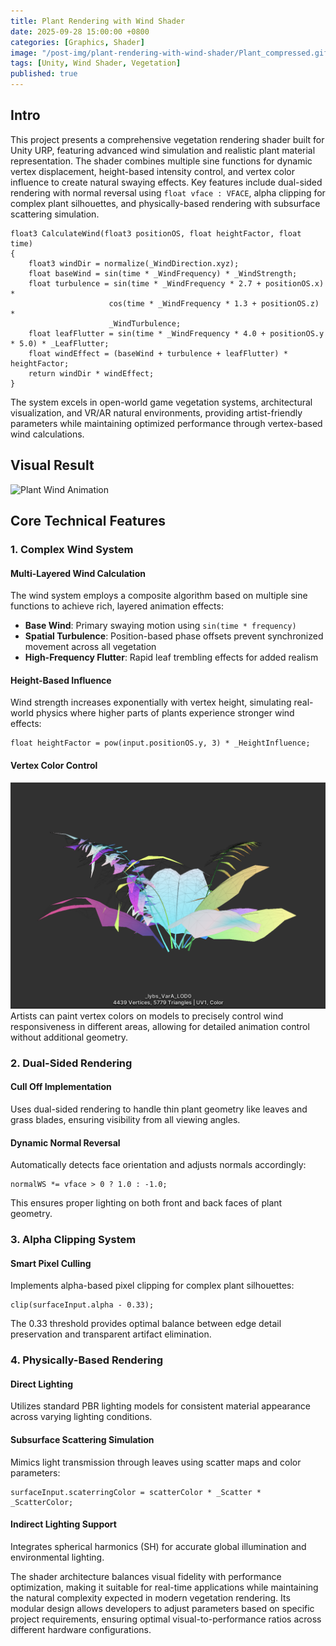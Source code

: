 ```yaml
---
title: Plant Rendering with Wind Shader
date: 2025-09-28 15:00:00 +0800
categories: [Graphics, Shader]
image: "/post-img/plant-rendering-with-wind-shader/Plant_compressed.gif"
tags: [Unity, Wind Shader, Vegetation]
published: true
---
```


## Intro

This project presents a comprehensive vegetation rendering shader built for Unity URP, featuring advanced wind simulation and realistic plant material representation. The shader combines multiple sine functions for dynamic vertex displacement, height-based intensity control, and vertex color influence to create natural swaying effects. Key features include dual-sided rendering with normal reversal using `float vface : VFACE`, alpha clipping for complex plant silhouettes, and physically-based rendering with subsurface scattering simulation.

```hlsl
float3 CalculateWind(float3 positionOS, float heightFactor, float time)
{
    float3 windDir = normalize(_WindDirection.xyz);
    float baseWind = sin(time * _WindFrequency) * _WindStrength;
    float turbulence = sin(time * _WindFrequency * 2.7 + positionOS.x) *
                      cos(time * _WindFrequency * 1.3 + positionOS.z) *
                      _WindTurbulence;
    float leafFlutter = sin(time * _WindFrequency * 4.0 + positionOS.y * 5.0) * _LeafFlutter;
    float windEffect = (baseWind + turbulence + leafFlutter) * heightFactor;
    return windDir * windEffect;
}
```

The system excels in open-world game vegetation systems, architectural visualization, and VR/AR natural environments, providing artist-friendly parameters while maintaining optimized performance through vertex-based wind calculations.

## Visual Result

![Plant Wind Animation](/post-img/plant-rendering-with-wind-shader/Plant_compressed.gif)

## Core Technical Features

### 1. Complex Wind System

#### Multi-Layered Wind Calculation
The wind system employs a composite algorithm based on multiple sine functions to achieve rich, layered animation effects:

- **Base Wind**: Primary swaying motion using `sin(time * frequency)`
- **Spatial Turbulence**: Position-based phase offsets prevent synchronized movement across all vegetation
- **High-Frequency Flutter**: Rapid leaf trembling effects for added realism

#### Height-Based Influence
Wind strength increases exponentially with vertex height, simulating real-world physics where higher parts of plants experience stronger wind effects:

```hlsl
float heightFactor = pow(input.positionOS.y, 3) * _HeightInfluence;
```

#### Vertex Color Control
![Plant Vertex Color](/post-img/plant-rendering-with-wind-shader/PlantVertexColor.png)
Artists can paint vertex colors on models to precisely control wind responsiveness in different areas, allowing for detailed animation control without additional geometry.

### 2. Dual-Sided Rendering

#### Cull Off Implementation
Uses dual-sided rendering to handle thin plant geometry like leaves and grass blades, ensuring visibility from all viewing angles.

#### Dynamic Normal Reversal
Automatically detects face orientation and adjusts normals accordingly:

```hlsl
normalWS *= vface > 0 ? 1.0 : -1.0;
```

This ensures proper lighting on both front and back faces of plant geometry.

### 3. Alpha Clipping System

#### Smart Pixel Culling
Implements alpha-based pixel clipping for complex plant silhouettes:

```hlsl
clip(surfaceInput.alpha - 0.33);
```

The 0.33 threshold provides optimal balance between edge detail preservation and transparent artifact elimination.

### 4. Physically-Based Rendering

#### Direct Lighting
Utilizes standard PBR lighting models for consistent material appearance across varying lighting conditions.

#### Subsurface Scattering Simulation
Mimics light transmission through leaves using scatter maps and color parameters:

```hlsl
surfaceInput.scaterringColor = scatterColor * _Scatter * _ScatterColor;
```

#### Indirect Lighting Support
Integrates spherical harmonics (SH) for accurate global illumination and environmental lighting.

The shader architecture balances visual fidelity with performance optimization, making it suitable for real-time applications while maintaining the natural complexity expected in modern vegetation rendering. Its modular design allows developers to adjust parameters based on specific project requirements, ensuring optimal visual-to-performance ratios across different hardware configurations.

